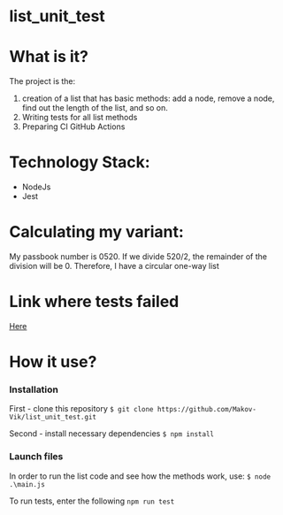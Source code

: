 # list_unit_test

# What is it?
The project is the:
1. creation of a list that has basic methods: add a node, remove a node, find out the length of the list, and so on.
2. Writing tests for all list methods
3. Preparing CI GitHub Actions

# Technology Stack:
* NodeJs
* Jest

# Calculating my variant:
My passbook number is 0520. If we divide 520/2, the remainder of the division will be 0. Therefore, I have a circular one-way list

# Link where tests failed
[Here][1]

[1]: https://github.com/Makov-Vik/list_unit_test/commit/5d1d0a20b83f56faf7ffc084f74844bdc48b7494

# How it use?
### Installation
First - clone this repository
`$ git clone https://github.com/Makov-Vik/list_unit_test.git`

Second - install necessary dependencies
`$ npm install`

### Launch files
In order to run the list code and see how the methods work, use:
`$ node .\main.js`

To run tests, enter the following
`npm run test`
